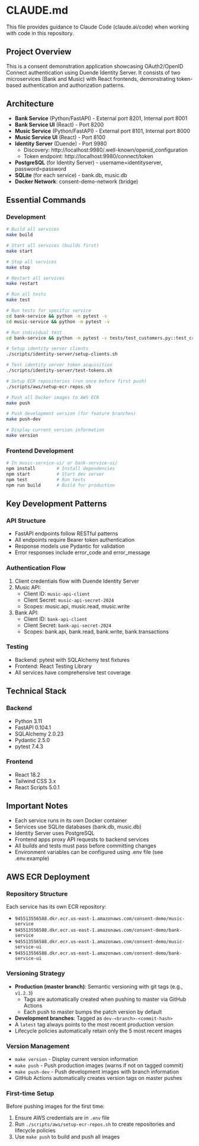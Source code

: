# CLAUDE.md

This file provides guidance to Claude Code (claude.ai/code) when working with code in this repository.

## Project Overview

This is a consent demonstration application showcasing OAuth2/OpenID Connect authentication using Duende Identity Server. It consists of two microservices (Bank and Music) with React frontends, demonstrating token-based authentication and authorization patterns.

## Architecture

- **Bank Service** (Python/FastAPI) - External port 8201, Internal port 8001
- **Bank Service UI** (React) - Port 8200  
- **Music Service** (Python/FastAPI) - External port 8101, Internal port 8000
- **Music Service UI** (React) - Port 8100
- **Identity Server** (Duende) - Port 9980
  - Discovery: http://localhost:9980/.well-known/openid_configuration
  - Token endpoint: http://localhost:9980/connect/token
- **PostgreSQL** (for Identity Server) - username=identityserver, password=password
- **SQLite** (for each service) - bank.db, music.db
- **Docker Network**: consent-demo-network (bridge)

## Essential Commands

### Development
```bash
# Build all services
make build

# Start all services (builds first)
make start

# Stop all services
make stop

# Restart all services
make restart

# Run all tests
make test

# Run tests for specific service
cd bank-service && python -m pytest -v
cd music-service && python -m pytest -v

# Run individual test
cd bank-service && python -m pytest -v tests/test_customers.py::test_create_customer

# Setup identity server clients
./scripts/identity-server/setup-clients.sh

# Test identity server token acquisition
./scripts/identity-server/test-tokens.sh

# Setup ECR repositories (run once before first push)
./scripts/aws/setup-ecr-repos.sh

# Push all Docker images to AWS ECR
make push

# Push development version (for feature branches)
make push-dev

# Display current version information
make version
```

### Frontend Development
```bash
# In music-service-ui/ or bank-service-ui/
npm install        # Install dependencies
npm start          # Start dev server
npm test           # Run tests
npm run build      # Build for production
```

## Key Development Patterns

### API Structure
- FastAPI endpoints follow RESTful patterns
- All endpoints require Bearer token authentication
- Response models use Pydantic for validation
- Error responses include error_code and error_message

### Authentication Flow
1. Client credentials flow with Duende Identity Server
2. Music API: 
   - Client ID: `music-api-client`
   - Client Secret: `music-api-secret-2024`
   - Scopes: music.api, music.read, music.write
3. Bank API: 
   - Client ID: `bank-api-client`
   - Client Secret: `bank-api-secret-2024`
   - Scopes: bank.api, bank.read, bank.write, bank.transactions

### Testing
- Backend: pytest with SQLAlchemy test fixtures
- Frontend: React Testing Library
- All services have comprehensive test coverage

## Technical Stack

### Backend
- Python 3.11
- FastAPI 0.104.1
- SQLAlchemy 2.0.23
- Pydantic 2.5.0
- pytest 7.4.3

### Frontend
- React 18.2
- Tailwind CSS 3.x
- React Scripts 5.0.1

## Important Notes

- Each service runs in its own Docker container
- Services use SQLite databases (bank.db, music.db)
- Identity Server uses PostgreSQL
- Frontend apps proxy API requests to backend services
- All builds and tests must pass before committing changes
- Environment variables can be configured using .env file (see .env.example)

## AWS ECR Deployment

### Repository Structure
Each service has its own ECR repository:
- `945513556588.dkr.ecr.us-east-1.amazonaws.com/consent-demo/music-service`
- `945513556588.dkr.ecr.us-east-1.amazonaws.com/consent-demo/bank-service`
- `945513556588.dkr.ecr.us-east-1.amazonaws.com/consent-demo/music-service-ui`
- `945513556588.dkr.ecr.us-east-1.amazonaws.com/consent-demo/bank-service-ui`

### Versioning Strategy
- **Production (master branch)**: Semantic versioning with git tags (e.g., `v1.2.3`)
  - Tags are automatically created when pushing to master via GitHub Actions
  - Each push to master bumps the patch version by default
- **Development branches**: Tagged as `dev-<branch>-<commit-hash>`
- A `latest` tag always points to the most recent production version
- Lifecycle policies automatically retain only the 5 most recent images

### Version Management
- `make version` - Display current version information
- `make push` - Push production images (warns if not on tagged commit)
- `make push-dev` - Push development images with branch information
- GitHub Actions automatically creates version tags on master pushes

### First-time Setup
Before pushing images for the first time:
1. Ensure AWS credentials are in `.env` file
2. Run `./scripts/aws/setup-ecr-repos.sh` to create repositories and lifecycle policies
3. Use `make push` to build and push all images